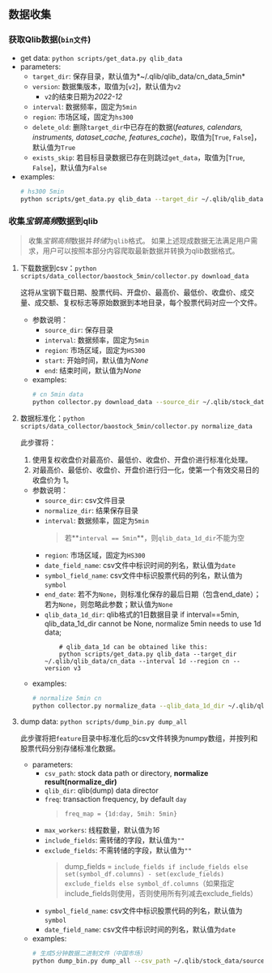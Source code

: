 ## 数据收集

### 获取Qlib数据(`bin文件`)

  - get data: `python scripts/get_data.py qlib_data`
  - parameters:
    - `target_dir`: 保存目录，默认值为*~/.qlib/qlib_data/cn_data_5min*
    - `version`: 数据集版本，取值为[`v2`]，默认值为`v2`
      - `v2`的结束日期为*2022-12*
    - `interval`: 数据频率，固定为`5min`
    - `region`: 市场区域，固定为`hs300`
    - `delete_old`: 删除`target_dir`中已存在的数据(*features, calendars, instruments, dataset_cache, features_cache*)，取值为[`True`, `False`]，默认值为`True`
    - `exists_skip`: 若目标目录数据已存在则跳过`get_data`，取值为[`True`, `False`]，默认值为`False`
  - examples:
    ```bash
    # hs300 5min
    python scripts/get_data.py qlib_data --target_dir ~/.qlib/qlib_data/hs300_data_5min --region hs300 --interval 5min
    ```
    
### 收集*宝钢高频*数据到qlib
> 收集*宝钢高频*数据并*转储*为`qlib`格式。
> 如果上述现成数据无法满足用户需求，用户可以按照本部分内容爬取最新数据并转换为qlib数据格式。
  1. 下载数据到csv：`python scripts/data_collector/baostock_5min/collector.py download_data`
     
     这将从宝钢下载日期、股票代码、开盘价、最高价、最低价、收盘价、成交量、成交额、复权标志等原始数据到本地目录，每个股票代码对应一个文件。
     - 参数说明：
          - `source_dir`: 保存目录
          - `interval`: 数据频率，固定为`5min`
          - `region`: 市场区域，固定为`HS300`
          - `start`: 开始时间，默认值为*None*
          - `end`: 结束时间，默认值为*None*
     - examples:
          ```bash
          # cn 5min data
          python collector.py download_data --source_dir ~/.qlib/stock_data/source/hs300_5min_original --start 2022-01-01 --end 2022-01-30 --interval 5min --region HS300
          ```
  2. 数据标准化：`python scripts/data_collector/baostock_5min/collector.py normalize_data`
     
     此步骤将：
     1. 使用复权收盘价对最高价、最低价、收盘价、开盘价进行标准化处理。
     2. 对最高价、最低价、收盘价、开盘价进行归一化，使第一个有效交易日的收盘价为 1。 
     - 参数说明：
          - `source_dir`: csv文件目录
          - `normalize_dir`: 结果保存目录
          - `interval`: 数据频率，固定为`5min`
            > 若**`interval == 5min`**，则`qlib_data_1d_dir`不能为空
          - `region`: 市场区域，固定为`HS300`
          - `date_field_name`: csv文件中标识时间的列名，默认值为`date`
          - `symbol_field_name`: csv文件中标识股票代码的列名，默认值为`symbol`
          - `end_date`: 若不为`None`，则标准化保存的最后日期（包含end_date）；若为`None`，则忽略此参数；默认值为`None`
          - `qlib_data_1d_dir`: qlib格式的1日数据目录
            if interval==5min, qlib_data_1d_dir cannot be None, normalize 5min needs to use 1d data;
            ```
                # qlib_data_1d can be obtained like this:
                python scripts/get_data.py qlib_data --target_dir ~/.qlib/qlib_data/cn_data --interval 1d --region cn --version v3
            ```
      - examples:
        ```bash
        # normalize 5min cn
        python collector.py normalize_data --qlib_data_1d_dir ~/.qlib/qlib_data/cn_data --source_dir ~/.qlib/stock_data/source/hs300_5min_original --normalize_dir ~/.qlib/stock_data/source/hs300_5min_nor --region HS300 --interval 5min
        ```
  3. dump data: `python scripts/dump_bin.py dump_all`
    
     此步骤将把`feature`目录中标准化后的csv文件转换为numpy数组，并按列和股票代码分别存储标准化数据。 
    
     - parameters:
       - `csv_path`: stock data path or directory, **normalize result(normalize_dir)**
       - `qlib_dir`: qlib(dump) data director
       - `freq`: transaction frequency, by default `day`
         > `freq_map = {1d:day, 5mih: 5min}`
       - `max_workers`: 线程数量，默认值为*16*
       - `include_fields`: 需转储的字段，默认值为`""`
       - `exclude_fields`: 不需转储的字段，默认值为`""`
         > dump_fields = `include_fields if include_fields else set(symbol_df.columns) - set(exclude_fields) exclude_fields else symbol_df.columns`（如果指定include_fields则使用，否则使用所有列减去exclude_fields）
       - `symbol_field_name`: csv文件中标识股票代码的列名，默认值为`symbol`
       - `date_field_name`: csv文件中标识时间的列名，默认值为`date`
     - examples:
       ```bash
       # 生成5分钟数据二进制文件（中国市场）
       python dump_bin.py dump_all --csv_path ~/.qlib/stock_data/source/hs300_5min_nor --qlib_dir ~/.qlib/qlib_data/hs300_5min_bin --freq 5min --exclude_fields date,symbol
       ```